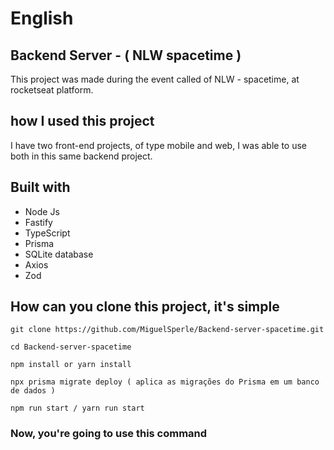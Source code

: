 # English 
<h2>Backend Server - ( NLW spacetime )</h2>

This project was made during the event called of NLW - spacetime, at rocketseat platform.

<h2>how I used this project</h2>

I have two front-end projects, of type mobile and web, I was able to use both in this same backend project.

<h2>Built with</h2>

<ul>
  <li>Node Js</li>
  <li>Fastify</li>
  <li>TypeScript</li>
  <li>Prisma</li>
  <li>SQLite database</li>
  <li>Axios</li>
  <li>Zod</li>
</ul>

<h2>How can you clone this project, it's simple</h2>

```
git clone https://github.com/MiguelSperle/Backend-server-spacetime.git
```
```
cd Backend-server-spacetime
```

```
npm install or yarn install
```

```
npx prisma migrate deploy ( aplica as migrações do Prisma em um banco de dados )
```

```
npm run start / yarn run start
```

<h3>Now, you're going to use this command</h3>

